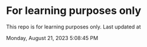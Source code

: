 # For learning purposes only
This repo is for learning purposes only.
Last updated at

Monday, August 21, 2023 5:08:45 PM

